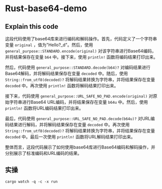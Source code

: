 # Rust-base64-demo

## Explain this code

这段代码使用了base64库来进行编码和解码操作。首先，代码定义了一个字符串变量 `original` ，值为"Hello?_d"。然后，使用 `general_purpose::STANDARD.encode(original)` 对该字符串进行Base64编码，并将结果保存在变量 `b64` 中。接下来，使用 `println!` 函数将编码结果打印出来。

然后，代码使用 `general_purpose::STANDARD.decode(b64)?` 对编码结果进行Base64解码，并将解码结果保存在变量 `decoded` 中。随后，使用 `String::from_utf8(decoded)?` 将解码结果转换为字符串，并将结果保存在变量 `decoded` 中。再次使用 `println!` 函数将解码结果打印出来。

接下来，代码使用 `general_purpose::URL_SAFE_NO_PAD.encode(original)` 对原始字符串进行Base64 URL编码，并将结果保存在变量 `b64u` 中。然后，使用 `println!` 函数将URL编码结果打印出来。

最后，代码使用 `general_purpose::URL_SAFE_NO_PAD.decode(b64u)?` 对URL编码结果进行解码，并将解码结果保存在变量 `decoded` 中。再次使用 `String::from_utf8(decoded)?` 将解码结果转换为字符串，并将结果保存在变量 `decoded` 中。最后一次使用 `println!` 函数将URL解码结果打印出来。

整体而言，这段代码展示了如何使用base64库进行Base64编码和解码操作，并分别展示了标准编码和URL编码的结果。

## 实操

```shell
cargo watch -q -c -x run
```

